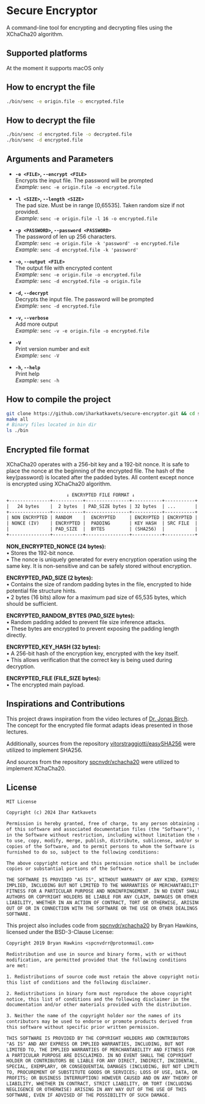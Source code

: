 # Secure Encryptor

A command-line tool for encrypting and decrypting files using the XChaCha20 algorithm.

## Supported platforms

At the moment it supports macOS only

## How to encrypt the file

```bash
./bin/senc -e origin.file -o encrypted.file 
```

## How to decrypt the file

```bash
./bin/senc -d encrypted.file -o decrypted.file
./bin/senc -d encrypted.file
```

## Arguments and Parameters

- **`-e <FILE>`, `--encrypt <FILE>`**  
  Encrypts the input file. The password will be prompted  
  _Example:_ `senc -e origin.file -o encrypted.file`

- **`-l <SIZE>`, `--length <SIZE>`**  
  The pad size. Must be in range [0,65535]. Taken random size if
  not provided.  
  _Example:_ `senc -e origin.file -l 16 -o encrypted.file`

- **`-p <PASSWORD>`, `--password <PASSWORD>`**  
  The password of len up 256 characters.  
  _Example:_ `senc -e origin.file -k 'password' -o encrypted.file`  
  _Example:_ `senc -d encrypted.file -k 'password'`

- **`-o`, `--output <FILE>`**  
  The output file with encrypted content  
  _Example:_ `senc -e origin.file -o encrypted.file`  
  _Example:_ `senc -d encrypted.file -o origin.file`

- **`-d`, `--decrypt`**  
  Decrypts the input file. The password will be prompted  
  _Example:_ `senc -d encrypted.file`

- **`-v`, `--verbose`**  
  Add more output  
  _Example:_ `senc -v -e origin.file -o encrypted.file`

- **`-V`**  
  Print version number and exit  
  _Example:_ `senc -V`

- **`-h`, `--help`**  
  Print help  
  _Example:_ `senc -h`

## How to compile the project

```bash
git clone https://github.com/iharkatkavets/secure-encryptor.git && cd secure-encryptor
make all
# Binary files located in bin dir
ls ./bin
```

## Encrypted file format

XChaCha20 operates with a 256-bit key and a 192-bit nonce. It is safe to place
the nonce at the beginning of the encrypted file. The hash of the key(password)
is located after the padded bytes.
All content except nonce is encrypted using XChaCha20 algorithm.

```txt
                      ↓ ENCRYPTED FILE FORMAT ↓                      
+---------------+-----------+----------------+-----------+-----------+
|   24 bytes    |  2 bytes  | PAD_SIZE bytes | 32 bytes  | ...       |
+---------------+-----------+----------------+-----------+-----------+
| NON ENCRYPTED | RANDOM    |  ENCRYPTED     | ENCRYPTED | ENCRYPTED |
| NONCE (IV)    | ENCRYPTED |  PADDING       | KEY HASH  | SRC FILE  |
|               | PAD_SIZE  |  BYTES         | (SHA256)  |           |
+---------------+-----------+----------------+-----------+-----------+
```

**NON_ENCRYPTED_NONCE (24 bytes):**  
• Stores the 192-bit nonce.  
• The nonce is uniquely generated for every encryption operation using the same
key. It is non-sensitive and can be safely stored without encryption.

**ENCRYPTED_PAD_SIZE (2 bytes):**  
• Contains the size of random padding bytes in the file, encrypted to hide
potential file structure hints.  
• 2 bytes (16 bits) allow for a maximum pad size of 65,535 bytes, which should
be sufficient.

**ENCRYPTED_RANDOM_BYTES (PAD_SIZE bytes):**  
• Random padding added to prevent file size inference attacks.  
• These bytes are encrypted to prevent exposing the padding length directly.  

**ENCRYPTED_KEY_HASH (32 bytes):**  
• A 256-bit hash of the encryption key, encrypted with the key itself.  
• This allows verification that the correct key is being used during decryption.

**ENCRYPTED_FILE (FILE_SIZE bytes):**  
• The encrypted main payload.

## Inspirations and Contributions

This project draws inspiration from the video lectures of [Dr. Jonas
Birch](https://www.linkedin.com/in/jonasbirch/). The concept for the encrypted
file format adapts ideas presented in those lectures.

Additionally, sources from the repository
[vitorstraggiotti/easySHA256](https://github.com/vitorstraggiotti/easySHA256)
were utilized to implement SHA256.

And sources from the repository
[spcnvdr/xchacha20](https://github.com/spcnvdr/xchacha20) were utilized to
implement XChaCha20.

## License

```txt
MIT License

Copyright (c) 2024 Ihar Katkavets

Permission is hereby granted, free of charge, to any person obtaining a copy
of this software and associated documentation files (the "Software"), to deal
in the Software without restriction, including without limitation the rights
to use, copy, modify, merge, publish, distribute, sublicense, and/or sell
copies of the Software, and to permit persons to whom the Software is
furnished to do so, subject to the following conditions:

The above copyright notice and this permission notice shall be included in all
copies or substantial portions of the Software.

THE SOFTWARE IS PROVIDED "AS IS", WITHOUT WARRANTY OF ANY KIND, EXPRESS OR
IMPLIED, INCLUDING BUT NOT LIMITED TO THE WARRANTIES OF MERCHANTABILITY,
FITNESS FOR A PARTICULAR PURPOSE AND NONINFRINGEMENT. IN NO EVENT SHALL THE
AUTHORS OR COPYRIGHT HOLDERS BE LIABLE FOR ANY CLAIM, DAMAGES OR OTHER
LIABILITY, WHETHER IN AN ACTION OF CONTRACT, TORT OR OTHERWISE, ARISING FROM,
OUT OF OR IN CONNECTION WITH THE SOFTWARE OR THE USE OR OTHER DEALINGS IN THE
SOFTWARE.
```

This project also includes code from
[spcnvdr/xchacha20](https://github.com/spcnvdr/xchacha20) by Bryan Hawkins,
licensed under the BSD-3-Clause License:

```txt
Copyright 2019 Bryan Hawkins <spcnvdrr@protonmail.com>

Redistribution and use in source and binary forms, with or without
modification, are permitted provided that the following conditions
are met:

1. Redistributions of source code must retain the above copyright notice,
this list of conditions and the following disclaimer.

2. Redistributions in binary form must reproduce the above copyright
notice, this list of conditions and the following disclaimer in the
documentation and/or other materials provided with the distribution.

3. Neither the name of the copyright holder nor the names of its
contributors may be used to endorse or promote products derived from
this software without specific prior written permission.

THIS SOFTWARE IS PROVIDED BY THE COPYRIGHT HOLDERS AND CONTRIBUTORS
"AS IS" AND ANY EXPRESS OR IMPLIED WARRANTIES, INCLUDING, BUT NOT
LIMITED TO, THE IMPLIED WARRANTIES OF MERCHANTABILITY AND FITNESS FOR
A PARTICULAR PURPOSE ARE DISCLAIMED. IN NO EVENT SHALL THE COPYRIGHT
HOLDER OR CONTRIBUTORS BE LIABLE FOR ANY DIRECT, INDIRECT, INCIDENTAL,
SPECIAL, EXEMPLARY, OR CONSEQUENTIAL DAMAGES (INCLUDING, BUT NOT LIMITED
TO, PROCUREMENT OF SUBSTITUTE GOODS OR SERVICES; LOSS OF USE, DATA, OR
PROFITS; OR BUSINESS INTERRUPTION) HOWEVER CAUSED AND ON ANY THEORY OF
LIABILITY, WHETHER IN CONTRACT, STRICT LIABILITY, OR TORT (INCLUDING
NEGLIGENCE OR OTHERWISE) ARISING IN ANY WAY OUT OF THE USE OF THIS
SOFTWARE, EVEN IF ADVISED OF THE POSSIBILITY OF SUCH DAMAGE.
```
